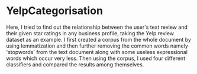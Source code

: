 # YelpCategorisation
Here, I tried to find out the relationship between the user's text review and their given star ratings in any business profile, taking the Yelp review dataset as an example. I first created a corpus from the whole document by using lemmatization and then further removing the common words namely 'stopwords' from the text document along with some useless expressional words which occur very less. Then using the corpus, I used four different classifiers and compared the results among themselves.
